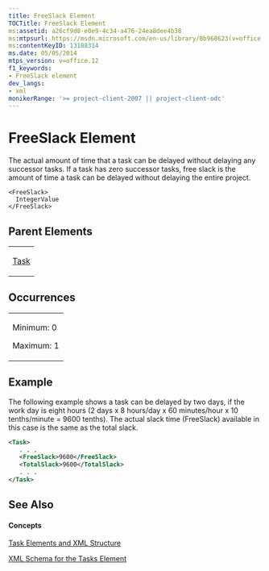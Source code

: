 ```yaml
---
title: FreeSlack Element
TOCTitle: FreeSlack Element
ms:assetid: a26cf9d8-e0e9-4c34-a476-24ea8dee4b38
ms:mtpsurl: https://msdn.microsoft.com/en-us/library/Bb968623(v=office.12)
ms:contentKeyID: 13188314
ms.date: 05/05/2014
mtps_version: v=office.12
f1_keywords:
- FreeSlack element
dev_langs:
- xml
monikerRange: '>= project-client-2007 || project-client-odc'
---
```


# FreeSlack Element




The actual amount of time that a task can be delayed without delaying any successor tasks. If a task has zero successor tasks, free slack is the amount of time a task can be delayed without delaying the entire project.

    <FreeSlack>
      IntegerValue
    </FreeSlack>

## Parent Elements

<table>
<colgroup>
<col style="width: 100%" />
</colgroup>
<tbody>
<tr class="odd">
<td><p><a href="bb968487(v=office.12).md">Task</a></p></td>
</tr>
</tbody>
</table>

## Occurrences

<table>
<colgroup>
<col style="width: 100%" />
</colgroup>
<tbody>
<tr class="odd">
<td><p>Minimum: 0</p>
<p>Maximum: 1</p></td>
</tr>
</tbody>
</table>

## Example

The following example shows a task can be delayed by two days, if the work day is eight hours (2 days x 8 hours/day x 60 minutes/hour x 10 tenths/minute = 9600 tenths). The actual slack time (FreeSlack) available in this case is the same as the total slack.

``` xml
<Task>
   . . .
   <FreeSlack>9600</FreeSlack>
   <TotalSlack>9600</TotalSlack>
   . . .
</Task>
```

## See Also

#### Concepts

[Task Elements and XML Structure](bb968475\(v=office.12\).md)

[XML Schema for the Tasks Element](bb968415\(v=office.12\).md)

